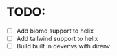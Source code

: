 # TODO:
- [ ] Add biome support to helix
- [ ] Add tailwind support to helix
- [ ] Build built in devenvs with direnv

